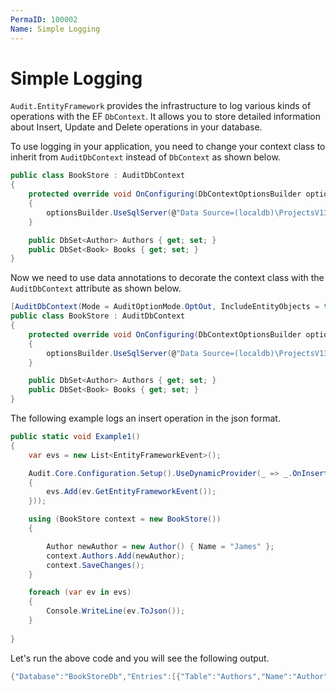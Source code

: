```yaml
---
PermaID: 100002
Name: Simple Logging
---
```


# Simple Logging

`Audit.EntityFramework` provides the infrastructure to log various kinds of operations with the EF `DbContext`. It allows you to store detailed information about Insert, Update and Delete operations in your database.

To use logging in your application, you need to change your context class to inherit from `AuditDbContext` instead of `DbContext` as shown below.

```csharp
public class BookStore : AuditDbContext
{
    protected override void OnConfiguring(DbContextOptionsBuilder optionsBuilder)
    {
        optionsBuilder.UseSqlServer(@"Data Source=(localdb)\ProjectsV13;Initial Catalog=BookStoreDb;");
    }

    public DbSet<Author> Authors { get; set; }
    public DbSet<Book> Books { get; set; }
}
```

Now we need to use data annotations to decorate the context class with the `AuditDbContext` attribute as shown below.

```csharp
[AuditDbContext(Mode = AuditOptionMode.OptOut, IncludeEntityObjects = true, AuditEventType = "{BookStoreDb}_{BookStore}")]
public class BookStore : AuditDbContext
{
    protected override void OnConfiguring(DbContextOptionsBuilder optionsBuilder)
    {
        optionsBuilder.UseSqlServer(@"Data Source=(localdb)\ProjectsV13;Initial Catalog=BookStoreDb;");
    }

    public DbSet<Author> Authors { get; set; }
    public DbSet<Book> Books { get; set; }
}
```

The following example logs an insert operation in the json format.

```csharp
public static void Example1()
{
    var evs = new List<EntityFrameworkEvent>();

    Audit.Core.Configuration.Setup().UseDynamicProvider(_ => _.OnInsert(ev =>
    {
        evs.Add(ev.GetEntityFrameworkEvent());
    }));

    using (BookStore context = new BookStore())
    {

        Author newAuthor = new Author() { Name = "James" };
        context.Authors.Add(newAuthor);
        context.SaveChanges();
    }

    foreach (var ev in evs)
    {
        Console.WriteLine(ev.ToJson());
    }
    
}
```

Let's run the above code and you will see the following output.

```csharp
{"Database":"BookStoreDb","Entries":[{"Table":"Authors","Name":"Author","Action":"Insert","PrimaryKey":{"AuthorId":13},"Entity":{"AuthorId":13,"Name":"James"},"ColumnValues":{"AuthorId":13,"Name":"James"},"Valid":true}],"Result":1,"Success":true}

```
